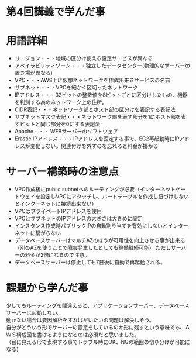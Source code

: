 # 第4回講義で学んだ事  
# 用語詳細  
- リージョン・・・地域の区分け使える設定サービスが異なる
- アベイラビリティゾーン・・・独立したデータセンター(物理的なサーバーの置き場が異なる)　
- VPC・・・AWS上に仮想ネットワークを作成出来るサービスの名前
- サブネット・・・VPCを細かく区切ったネットワーク  
- IPアドレス・・・32ビットの整数値を8ビットごとに区分けしたもの、機器を判別する為のネットワーク上の住所。  
- CIDR表記・・・ネットワーク部とホスト部の区分けを表記する表記法  
- サブネットマスク表記・・・ネットワーク部を表す部分を1にホスト部を表すビットと同じ部分を0にする表記法  
- Apache・・・ WEBサーバーのソフトウェア  
- Erastic IPアドレス・・・IPアドレスを固定する事で、EC2再起動時にIPアドレスが変化しない。関連付けを外すのを忘れると料金が掛かる
# サーバー構築時の注意点  
- VPC作成後にpublic subnetへのルーティングが必要（インターネットゲートウェイを設定しVPCにアタッチし、ルートテーブルを作成し紐づけしないとインターネットに接続出来ない） 
- VPCはプライベートIPアドレスを使用  
- VPCとサブネットのIPアドレスの大きさは大きめに設定  
- インスタンス作成時パブリックIPの自動割り当てを有効にしないとインターネットに繋がらない 
- データベースサーバーはマルチAZのほうが可用性を向上させる事が出来る（別のAZを使うことで障害発生したとしても稼働継続可能）
ただしサーバーの料金が2倍になるので注意。
- データベースサーバーは停止しても7日後に自動で再起動される。

#  課題から学んだ事
少しでもルーティングを間違えると、アプリケーションサーバー、データベースサーバーは起動しない。  
動かない場合は要因解析をすればだいたいの問題は解決しそう。  
自分がどういう形でサーバーの設定をしているのか形に残すという意味でも、ＡＷＳ構成図を書けるようになるのは必須だと思いました。  
（目に見える形で表現する事でトラブル時にOK、NGの範囲の切り分けが可能になる）
